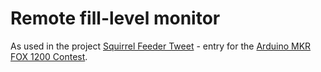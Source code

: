 # Remote fill-level monitor

As used in the project [Squirrel Feeder Tweet](https://www.hackster.io/3magku/squirrel-feeder-tweet-cb5d74) - entry for the [Arduino MKR FOX 1200 Contest](https://www.hackster.io/contests/arduino-mkrfox1200).
